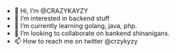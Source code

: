 - 👋 Hi, I’m @CRAZYKAYZY
- 👀 I’m interested in backend stuff
- 🌱 I’m currently learning golang, java, php.
- 💞️ I’m looking to collaborate on bankend shinanigans.
- 📫 How to reach me on twitter @crzykyzy

<!---
CRAZYKAYZY/CRAZYKAYZY is a ✨ special ✨ repository because its `README.md` (this file) appears on your GitHub profile.
You can click the Preview link to take a look at your changes.
--->

